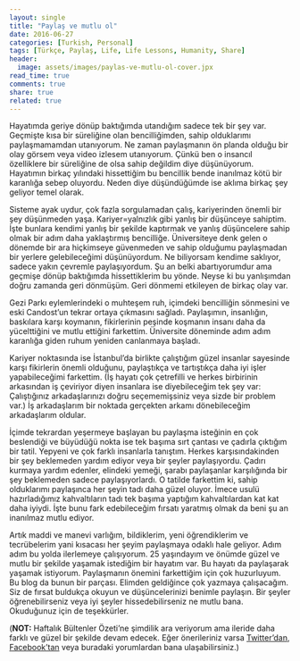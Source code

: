 ```yaml
---
layout: single
title: "Paylaş ve mutlu ol"
date: 2016-06-27
categories: [Turkish, Personal]
tags: [Türkçe, Paylaş, Life, Life Lessons, Humanity, Share]
header:
  image: assets/images/paylas-ve-mutlu-ol-cover.jpx
read_time: true
comments: true
share: true
related: true
---
```


Hayatımda geriye dönüp baktığımda utandığım sadece tek bir şey var. Geçmişte kısa bir süreliğine olan bencilliğimden, sahip olduklarımı paylaşmamamdan utanıyorum. Ne zaman paylaşmanın ön planda olduğu bir olay görsem veya video izlesem utanıyorum. Çünkü ben o insancıl özelliklere bir süreliğine de olsa sahip değildim diye düşünüyorum. Hayatımın birkaç yılındaki hissettiğim bu bencillik bende inanılmaz kötü bir karanlığa sebep oluyordu. Neden diye düşündüğümde ise aklıma birkaç şey geliyor temel olarak.

Sisteme ayak uydur, çok fazla sorgulamadan çalış, kariyerinden önemli bir şey düşünmeden yaşa. Kariyer=yalnızlık gibi yanlış bir düşünceye sahiptim. İşte bunlara kendimi yanlış bir şekilde kaptırmak ve yanlış düşüncelere sahip olmak bir adım daha yaklaştırmış bencilliğe. Üniversiteye denk gelen o dönemde bir ara hiçkimseye güvenmeden ve sahip olduğumu paylaşmadan bir yerlere gelebileceğimi düşünüyordum. Ne biliyorsam kendime saklıyor, sadece yakın çevremle paylaşıyordum. Şu an belki abartıyorumdur ama geçmişe dönüp baktığımda hissettiklerim bu yönde. Neyse ki bu yanlışımdan doğru zamanda geri dönmüşüm. Geri dönmemi etkileyen de birkaç olay var.

Gezi Parkı eylemlerindeki o muhteşem ruh, içimdeki bencilliğin sönmesini ve eski Candost’un tekrar ortaya çıkmasını sağladı. Paylaşımın, insanlığın, baskılara karşı koymanın, fikirlerinin peşinde koşmanın insanı daha da yücelttiğini ve mutlu ettiğini farkettim. Üniversite döneminde adım adım karanlığa giden ruhum yeniden canlanmaya başladı.

Kariyer noktasında ise İstanbul’da birlikte çalıştığım güzel insanlar sayesinde karşı fikirlerin önemli olduğunu, paylaştıkça ve tartıştıkça daha iyi işler yapabileceğimi farkettim. (İş hayatı çok çetrefilli ve herkes birbirinin arkasından iş çeviriyor diyen insanlara ise diyebileceğim tek şey var: Çalıştığınız arkadaşlarınızı doğru seçememişsiniz veya sizde bir problem var.) İş arkadaşlarım bir noktada gerçekten arkamı dönebileceğim arkadaşlarım oldular.

İçimde tekrardan yeşermeye başlayan bu paylaşma isteğinin en çok beslendiği ve büyüdüğü nokta ise tek başıma sırt çantası ve çadırla çıktığım bir tatil. Yepyeni ve çok farklı insanlarla tanıştım. Herkes karşısındakinden bir şey beklemeden yardım ediyor veya bir şeyler paylaşıyordu. Çadırı kurmaya yardım edenler, elindeki yemeği, şarabı paylaşanlar karşılığında bir şey beklemeden sadece paylaşıyorlardı. O tatilde farkettim ki, sahip olduklarımı paylaşınca her şeyin tadı daha güzel oluyor. İmece usulü hazırladığımız kahvaltıların tadı tek başıma yaptığım kahvaltılardan kat kat daha iyiydi. İşte bunu fark edebileceğim fırsatı yaratmış olmak da beni şu an inanılmaz mutlu ediyor.

Artık maddi ve manevi varlığım, bildiklerim, yeni öğrendiklerim ve tecrübelerim yani kısacası her şeyim paylaşmaya odaklı hale geliyor. Adım adım bu yolda ilerlemeye çalışıyorum. 25 yaşındayım ve önümde güzel ve mutlu bir şekilde yaşamak istediğim bir hayatım var. Bu hayatı da paylaşarak yaşamak istiyorum. Paylaşmanın önemini farkettiğim için çok huzurluyum. Bu blog da bunun bir parçası. Elimden geldiğince çok yazmaya çalışacağım. Siz de fırsat buldukça okuyun ve düşüncelerinizi benimle paylaşın. Bir şeyler öğrenebilirseniz veya iyi şeyler hissedebilirseniz ne mutlu bana. Okuduğunuz için de teşekkürler.

(**NOT:** Haftalık Bültenler Özeti’ne şimdilik ara veriyorum ama ileride daha farklı ve güzel bir şekilde devam edecek. Eğer önerileriniz varsa [Twitter’dan](https://twitter.com/Candostdagdevrn), [Facebook’tan](https://www.facebook.com/dagdevirencandost) veya buradaki yorumlardan bana ulaşabilirsiniz.)
